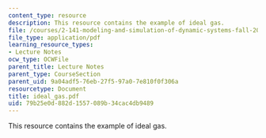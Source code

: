 ```yaml
---
content_type: resource
description: This resource contains the example of ideal gas.
file: /courses/2-141-modeling-and-simulation-of-dynamic-systems-fall-2006/79b25e0d882d1557089b34cac4db9489_ideal_gas.pdf
file_type: application/pdf
learning_resource_types:
- Lecture Notes
ocw_type: OCWFile
parent_title: Lecture Notes
parent_type: CourseSection
parent_uid: 9a04adf5-76eb-27f5-97a0-7e810f0f306a
resourcetype: Document
title: ideal_gas.pdf
uid: 79b25e0d-882d-1557-089b-34cac4db9489
---
```

This resource contains the example of ideal gas.

